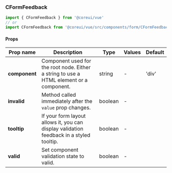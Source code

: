 ### CFormFeedback

```jsx
import { CFormFeedback } from '@coreui/vue'
// or
import CFormFeedback from '@coreui/vue/src/components/form/CFormFeedback'
```

#### Props

| Prop name     | Description                                                                             | Type    | Values | Default |
| ------------- | --------------------------------------------------------------------------------------- | ------- | ------ | ------- |
| **component** | Component used for the root node. Either a string to use a HTML element or a component. | string  | -      | 'div'   |
| **invalid**   | Method called immediately after the `value` prop changes.                               | boolean | -      |         |
| **tooltip**   | If your form layout allows it, you can display validation feedback in a styled tooltip. | boolean | -      |         |
| **valid**     | Set component validation state to valid.                                                | boolean | -      |         |
